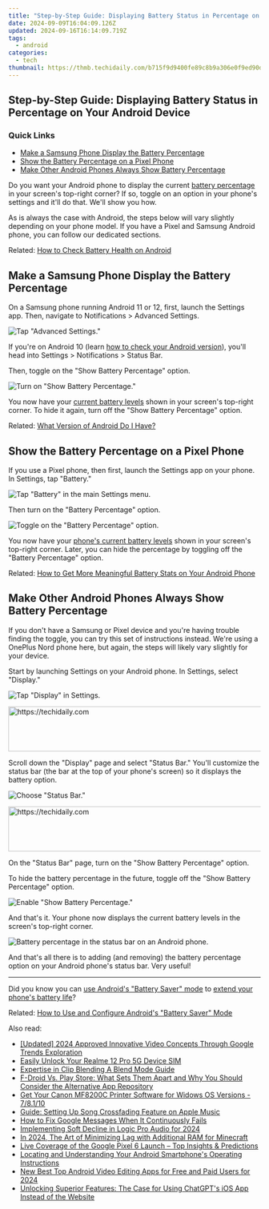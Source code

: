 ```yaml
---
title: "Step-by-Step Guide: Displaying Battery Status in Percentage on Your Android Device"
date: 2024-09-09T16:04:09.126Z
updated: 2024-09-16T16:14:09.719Z
tags:
  - android
categories:
  - tech
thumbnail: https://thmb.techidaily.com/b715f9d9400fe89c8b9a306e0f9ed90d4ce3c93f7f901de6da9a82347225a712.jpg
---
```


## Step-by-Step Guide: Displaying Battery Status in Percentage on Your Android Device

### Quick Links

* [Make a Samsung Phone Display the Battery Percentage](https://fake-location.techidaily.com/wondering-the-best-alternative-to-hola-on-motorola-edge-2023-here-is-the-answer-drfone-by-drfone-virtual-android/)
* [Show the Battery Percentage on a Pixel Phone](https://buynow-help.techidaily.com/exploring-the-joys-and-challenges-in-pokemon-shining-pearl-gameplay/)
* [Make Other Android Phones Always Show Battery Percentage](https://twitter-videos.techidaily.com/updated-tailoring-retrospective-analysis-with-twitter-archives/)

 Do you want your Android phone to display the current [battery percentage](https://hardware-updates.techidaily.com/installing-intels-management-engine-drivers-on-windows-11817-complete-tutorial/) in your screen's top-right corner? If so, toggle on an option in your phone's settings and it'll do that. We'll show you how.

 As is always the case with Android, the steps below will vary slightly depending on your phone model. If you have a Pixel and Samsung Android phone, you can follow our dedicated sections.

Related: [How to Check Battery Health on Android](https://hardware-updates.techidaily.com/installing-intels-management-engine-drivers-on-windows-11817-complete-tutorial/) 

##  Make a Samsung Phone Display the Battery Percentage

 On a Samsung phone running Android 11 or 12, first, launch the Settings app. Then, navigate to Notifications > Advanced Settings.

![Tap &quot;Advanced Settings.&quot;](https://static1.howtogeekimages.com/wordpress/wp-content/uploads/2022/08/5-samsung-android-advanced-settings.png) 

 If you're on Android 10 (learn [how to check your Android version](https://sound-issues.techidaily.com/troubleshooting-sound-issues-in-windows-solutions-for-audio-pop-ups/)), you'll head into Settings > Notifications > Status Bar.

 Then, toggle on the "Show Battery Percentage" option.

![Turn on "Show Battery Percentage."](https://static1.howtogeekimages.com/wordpress/wp-content/uploads/2022/08/6-samsung-android-show-battery-percentage.png) 

 You now have your [current battery levels](https://extra-tips.techidaily.com/new-comparative-analysis-64-vs-128gb-video-holding-power/) shown in your screen's top-right corner. To hide it again, turn off the "Show Battery Percentage" option.

Related: [What Version of Android Do I Have?](https://sound-issues.techidaily.com/troubleshooting-sound-issues-in-windows-solutions-for-audio-pop-ups/) 

##  Show the Battery Percentage on a Pixel Phone

 If you use a Pixel phone, then first, launch the Settings app on your phone. In Settings, tap "Battery."

![Tap "Battery" in the main Settings menu.](https://static1.howtogeekimages.com/wordpress/wp-content/uploads/2022/08/Screenshot_20220825-100513_1.png) 

 Then turn on the "Battery Percentage" option.

![Toggle on the "Battery Percentage" option.](https://static1.howtogeekimages.com/wordpress/wp-content/uploads/2022/08/Screenshot_20220825-100612.png) 

 You now have your [phone's current battery levels](https://twitter-videos.techidaily.com/funny-frenzy-top-10-tweets/) shown in your screen's top-right corner. Later, you can hide the percentage by toggling off the "Battery Percentage" option.

Related: [How to Get More Meaningful Battery Stats on Your Android Phone](https://twitter-videos.techidaily.com/funny-frenzy-top-10-tweets/) 

##  Make Other Android Phones Always Show Battery Percentage

 If you don't have a Samsung or Pixel device and you're having trouble finding the toggle, you can try this set of instructions instead. We're using a OnePlus Nord phone here, but again, the steps will likely vary slightly for your device.

 Start by launching Settings on your Android phone. In Settings, select "Display."

![Tap "Display" in Settings.](https://static1.howtogeekimages.com/wordpress/wp-content/uploads/2022/08/1-android-display-settings.png) 

<!-- affiliate ads begin -->
<a href="https://ephamedtechinc.pxf.io/c/5597632/2137211/26400" target="_top" id="2137211">
  <img src="//a.impactradius-go.com/display-ad/26400-2137211" border="0" alt="https://techidaily.com" width="728" height="90"/>
</a>
<img height="0" width="0" src="https://ephamedtechinc.pxf.io/i/5597632/2137211/26400" style="position:absolute;visibility:hidden;" border="0" />
<!-- affiliate ads end -->

 Scroll down the "Display" page and select "Status Bar." You'll customize the status bar (the bar at the top of your phone's screen) so it displays the battery option.

![Choose "Status Bar."](https://static1.howtogeekimages.com/wordpress/wp-content/uploads/2022/08/2-android-customize-status-bar.png) 

<!-- affiliate ads begin -->
<a href="https://ephamedtechinc.pxf.io/c/5597632/2123512/26400" target="_top" id="2123512">
  <img src="//a.impactradius-go.com/display-ad/26400-2123512" border="0" alt="https://techidaily.com" width="728" height="90"/>
</a>
<img height="0" width="0" src="https://ephamedtechinc.pxf.io/i/5597632/2123512/26400" style="position:absolute;visibility:hidden;" border="0" />
<!-- affiliate ads end -->

 On the "Status Bar" page, turn on the "Show Battery Percentage" option.

 To hide the battery percentage in the future, toggle off the "Show Battery Percentage" option.

![Enable "Show Battery Percentage."](https://static1.howtogeekimages.com/wordpress/wp-content/uploads/2022/08/3-android-show-battery-percentage.png) 

 And that's it. Your phone now displays the current battery levels in the screen's top-right corner.

![Battery percentage in the status bar on an Android phone.](https://static1.howtogeekimages.com/wordpress/wp-content/uploads/2022/08/4-android-battery-percentage.png) 

 And that's all there is to adding (and removing) the battery percentage option on your Android phone's status bar. Very useful!

---

 Did you know you can [use Android's "Battery Saver" mode](https://vp-tips.techidaily.com/updated-2024-approved-make-your-images-pop-with-backdrop-removal-techniques-in-canva/) to [extend your phone's battery life](https://on-screen-recording.techidaily.com/updated-in-2024-remote-recording-mastery-a-comprehensive-approach/)?

Related: [How to Use and Configure Android's "Battery Saver" Mode](https://vp-tips.techidaily.com/updated-2024-approved-make-your-images-pop-with-backdrop-removal-techniques-in-canva/)

<ins class="adsbygoogle"
     style="display:block"
     data-ad-format="autorelaxed"
     data-ad-client="ca-pub-7571918770474297"
     data-ad-slot="1223367746"></ins>

<ins class="adsbygoogle"
     style="display:block"
     data-ad-client="ca-pub-7571918770474297"
     data-ad-slot="8358498916"
     data-ad-format="auto"
     data-full-width-responsive="true"></ins>

<span class="atpl-alsoreadstyle">Also read:</span>
<div><ul>
<li><a href="https://youtube-docs.techidaily.com/ed-2024-approved-innovative-video-concepts-through-google-trends-exploration/"><u>[Updated] 2024 Approved Innovative Video Concepts Through Google Trends Exploration</u></a></li>
<li><a href="https://sim-unlock.techidaily.com/easily-unlock-your-realme-12-pro-5g-device-sim-by-drfone-android/"><u>Easily Unlock Your Realme 12 Pro 5G Device SIM</u></a></li>
<li><a href="https://remote-screen-capture.techidaily.com/expertise-in-clip-blending-a-blend-mode-guide/"><u>Expertise in Clip Blending A Blend Mode Guide</u></a></li>
<li><a href="https://hardware-reviews.techidaily.com/f-droid-vs-play-store-what-sets-them-apart-and-why-you-should-consider-the-alternative-app-repository/"><u>F-Droid Vs. Play Store: What Sets Them Apart and Why You Should Consider the Alternative App Repository</u></a></li>
<li><a href="https://win-dash.techidaily.com/get-your-canon-mf8200c-printer-software-for-widows-os-versions-78110/"><u>Get Your Canon MF8200C Printer Software for Widows OS Versions - 7/8.1/10</u></a></li>
<li><a href="https://hardware-reviews.techidaily.com/guide-setting-up-song-crossfading-feature-on-apple-music/"><u>Guide: Setting Up Song Crossfading Feature on Apple Music</u></a></li>
<li><a href="https://hardware-reviews.techidaily.com/how-to-fix-google-messages-when-it-continuously-fails/"><u>How to Fix Google Messages When It Continuously Fails</u></a></li>
<li><a href="https://article-posts.techidaily.com/implementing-soft-decline-in-logic-pro-audio-for-2024/"><u>Implementing Soft Decline in Logic Pro Audio for 2024</u></a></li>
<li><a href="https://visual-screen-recording.techidaily.com/in-2024-the-art-of-minimizing-lag-with-additional-ram-for-minecraft/"><u>In 2024, The Art of Minimizing Lag with Additional RAM for Minecraft</u></a></li>
<li><a href="https://hardware-reviews.techidaily.com/live-coverage-of-the-google-pixel-6-launch-top-insights-and-predictions/"><u>Live Coverage of the Google Pixel 6 Launch – Top Insights & Predictions</u></a></li>
<li><a href="https://hardware-reviews.techidaily.com/locating-and-understanding-your-android-smartphones-operating-instructions/"><u>Locating and Understanding Your Android Smartphone's Operating Instructions</u></a></li>
<li><a href="https://ai-driven-video-production.techidaily.com/new-best-top-android-video-editing-apps-for-free-and-paid-users-for-2024/"><u>New Best Top Android Video Editing Apps for Free and Paid Users for 2024</u></a></li>
<li><a href="https://instagram-video-files.techidaily.com/unlocking-superior-features-the-case-for-using-chatgpts-ios-app-instead-of-the-website/"><u>Unlocking Superior Features: The Case for Using ChatGPT's iOS App Instead of the Website</u></a></li>
</ul></div>

